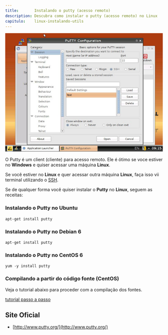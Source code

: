 ```yaml
---
title:       Instalando o putty (acesso remoto)
description: Descubra como instalar o putty (acesso remoto) no Linux
capitulo:    linux-instalando-utils
---
```


![putty](putty.jpg "putty")

O Putty é um client (cliente) para acesso remoto. Ele é ótimo se voce estiver no __Windows__ e quiser acessar uma
máquina __Linux__.

Se você estiver no __Linux__ e quer acessar outra máquina __Linux__, faça isso vii terminal utilizando o
[SSH](/linux/como-acessar-servidor-remotamente/).

Se de qualquer forma você quiser instalar o __Putty__ no __Linux__, seguem as receitas:



### Instalando o Putty no Ubuntu

    apt-get install putty


### Instalando o Putty no Debian 6

    apt-get install putty


### Instalando o Putty no CentOS 6

    yum -y install putty


### Compilando a partir do código fonte (CentOS)

Veja o tutorial abaixo para proceder com a compilação dos fontes.

[tutorial passo a passo](http://www.iggyt.org/doku.php?id=wiki:infrastructure_tools:ssh:install-putty-in-linux-centos-rhel"link-externo")


Site Oficial
---

- [http://www.putty.org/](http://www.putty.org/)